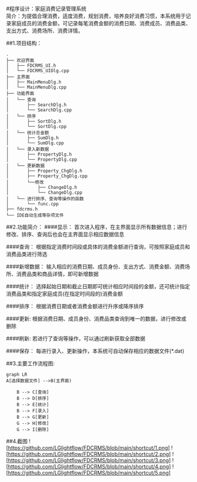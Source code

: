 #程序设计：家庭消费记录管理系统  
简介：为提倡合理消费，适度消费，规划消费，培养良好消费习惯，本系统用于记录家庭成员的消费金额，可记录每笔消费金额的消费日期、消费成员、消费品类、支出方式、消费场所、消费详情。

##1.项目结构：

```
.
├── 欢迎界面
│   ├── FDCRMS_UI.h
│   └── FDCRMS_UIDlg.cpp
├── 主界面
│   ├── MainMenuDlg.h
│   └── MainMenuDlg.cpp
├── 功能界面
│   └── 查询
│       ├── SearchDlg.h
│       └── SearchDlg.cpp
│   └── 排序
│       ├── SortDlg.h
│       └── SortDlg.cpp
│   └── 统计总金额
│       ├── SumDlg.h
│       └── SumDlg.cpp
│   └── 录入新数据
│       ├── PropertyDlg.h
│       └── PropertyDlg.cpp
│   └── 更新数据
│       ├── Property_ChgDlg.h
│       ├── Property_ChgDlg.cpp
│       └──修改
│           ├── ChangeDlg.h
│           └── ChangeDlg.cpp
│   └── 进行排序、查询等操作的函数
│       └── func.cpp
├── fdcrms.h
└── IDE自动生成等杂项文件

```

##2.功能简介：
####显示：
    首次进入程序，在主界面显示所有数据信息；进行修改、排序、查询后也会在主界面显示相应数据信息
    
####查询：
    根据指定消费时间段或具体的消费金额进行查询，可按照家庭成员和消费品类进行筛选
    
####新增数据：
    输入相应的消费日期、成员身份、支出方式、消费金额、消费场所、消费品类和商品详情，即可新增数据
    
####统计：
    选择起始日期和截止日期即可统计相应时间段的金额，还可统计指定消费品类和指定家庭成员(在指定时间段的)消费金额
    
####排序：
    根据消费日期或者消费金额进行升序或降序排序
    
####更新:
    根据消费日期、成员身份、消费品类查询到唯一的数据，进行修改或删除
    
####刷新:
    若进行了查询等操作，可以通过刷新获取全部数据
    
####保存：
    每进行录入、更新操作，本系统可自动保存相应的数据文件(*.dat)


##3.主要工作流程图:
```mermaid
graph LR
A[选择数据文件] -->B(主界面)

    B --> C[查询]
    B --> D[排序]
    B --> E[统计]
    B --> F[录入]
    B --> G[更新]
    G --> H[修改]
    G --> I[删除]
```


##4.截图
![https://github.com/LGlightflow/FDCRMS/blob/main/shortcut/1.png]
![https://github.com/LGlightflow/FDCRMS/blob/main/shortcut/2.png]
![https://github.com/LGlightflow/FDCRMS/blob/main/shortcut/3.png]
![https://github.com/LGlightflow/FDCRMS/blob/main/shortcut/4.png]
![https://github.com/LGlightflow/FDCRMS/blob/main/shortcut/5.png]



